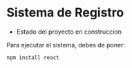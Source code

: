 <h1> Sistema de Registro </h1>

- Estado del proyecto en construccion

Para ejecutar el sistema, debes de poner:

```npm install react```
